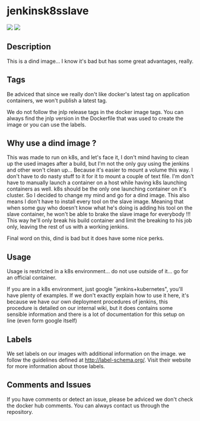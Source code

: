 # jenkinsk8sslave
[![](https://images.microbadger.com/badges/version/fxinnovation/jenkinsk8sslave.svg)](https://microbadger.com/images/fxinnovation/jenkinsk8sslave "Get your own version badge on microbadger.com") [![](https://images.microbadger.com/badges/image/fxinnovation/jenkinsk8sslave.svg)](https://microbadger.com/images/fxinnovation/jenkinsk8sslave "Get your own image badge on microbadger.com")
## Description
This is a dind image... I know it's bad but has some great advantages, really.

## Tags
Be adviced that since we really don't like docker's latest tag on application containers, we won't publish a latest tag.

We do not follow the jnlp release tags in the docker image tags. You can always find the jnlp version in the Dockerfile that was used to create the image or you can use the labels.

## Why use a dind image ?
This was made to run on k8s, and let's face it, I don't mind having to clean up the used images after a build, but I'm not the only guy using the jenkins and other won't clean up... Because it's easier to mount a volume this way. I don't have to do nasty stuff to it for it to mount a couple of text file. I'm don't have to manually launch a container on a host while having k8s launching containers as well. k8s should be the only one launching container on it's cluster. So I decided to change my mind and go for a dind image. This also means I don't have to install every tool on the slave image. Meaning that when some guy who doesn't know what he's doing is adding his tool on the slave container, he won't be able to brake the slave image for everybody !!! This way he'll only break his build container and limit the breaking to his job only, leaving the rest of us with a working jenkins.

Final word on this, dind is bad but it does have some nice perks.

## Usage
Usage is restricted in a k8s environment... do not use outside of it... go for an official container.


If you are in a k8s environment, just google "jenkins+kubernetes", you'll have plenty of examples. If we don't exactly explain how to use it here, it's because we have our own deployment procedures of jenkins, this procedure is detailed on our internal wiki, but it does contains some sensible information and there is a lot of documentation for this setup on line (even form google itself)

## Labels
We set labels on our images with additional information on the image. we follow the guidelines defined at http://label-schema.org/. Visit their website for more information about those labels.

## Comments and Issues
If you have comments or detect an issue, please be adviced we don't check the docker hub comments. You can always contact us through the repository.
